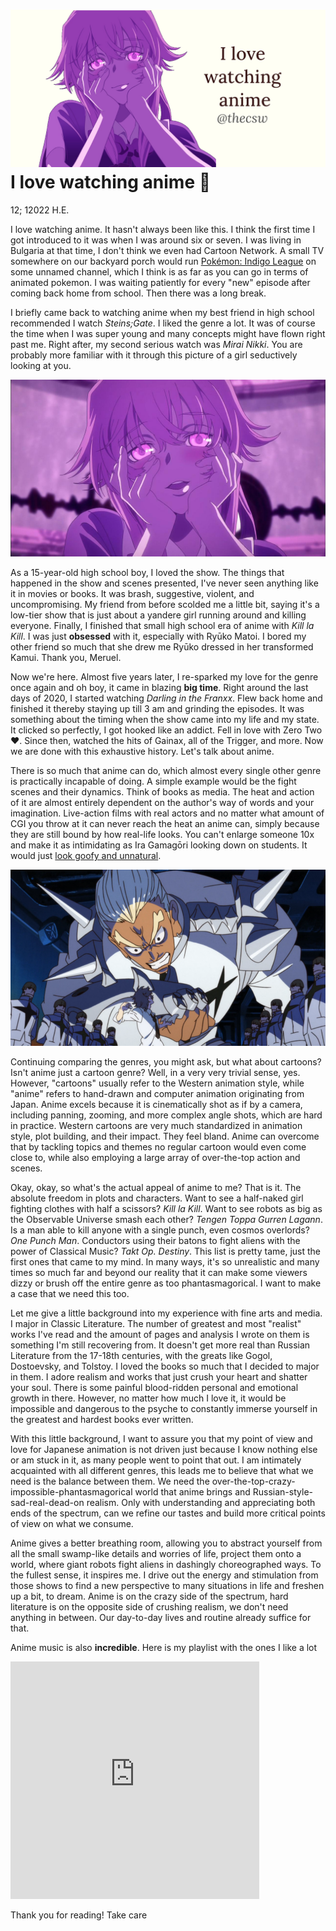 ![preview](./preview.png)
I love watching anime 🎻
=======================

12; 12022 H.E.

I love watching anime. It hasn\'t always been like this. I think the
first time I got introduced to it was when I was around six or seven. I
was living in Bulgaria at that time, I don\'t think we even had Cartoon
Network. A small TV somewhere on our backyard porch would run [Pokémon:
Indigo League](https://en.wikipedia.org/wiki/Pokémon:_Indigo_League) on
some unnamed channel, which I think is as far as you can go in terms of
animated pokemon. I was waiting patiently for every \"new\" episode
after coming back home from school. Then there was a long break.

I briefly came back to watching anime when my best friend in high school
recommended I watch *Steins;Gate*. I liked the genre a lot. It was of
course the time when I was super young and many concepts might have
flown right past me. Right after, my second serious watch was *Mirai
Nikki*. You are probably more familiar with it through this picture of a
girl seductively looking at you.

![Yuno Gasai\'s yandere expression](yuno.png)

As a 15-year-old high school boy, I loved the show. The things that
happened in the show and scenes presented, I\'ve never seen anything
like it in movies or books. It was brash, suggestive, violent, and
uncompromising. My friend from before scolded me a little bit, saying
it\'s a low-tier show that is just about a yandere girl running around
and killing everyone. Finally, I finished that small high school era of
anime with *Kill la Kill*. I was just **obsessed** with it, especially
with Ryūko Matoi. I bored my other friend so much that she drew me Ryūko
dressed in her transformed Kamui. Thank you, Meruel.

Now we\'re here. Almost five years later, I re-sparked my love for the
genre once again and oh boy, it came in blazing **big time**. Right
around the last days of 2020, I started watching *Darling in the
Franxx*. Flew back home and finished it thereby staying up till 3 am and
grinding the episodes. It was something about the timing when the show
came into my life and my state. It clicked so perfectly, I got hooked
like an addict. Fell in love with Zero Two ❤️. Since then, watched the
hits of Gainax, all of the Trigger, and more. Now we are done with this
exhaustive history. Let\'s talk about anime.

There is so much that anime can do, which almost every single other
genre is practically incapable of doing. A simple example would be the
fight scenes and their dynamics. Think of books as media. The heat and
action of it are almost entirely dependent on the author\'s way of words
and your imagination. Live-action films with real actors and no matter
what amount of CGI you throw at it can never reach the heat an anime
can, simply because they are still bound by how real-life looks. You
can\'t enlarge someone 10x and make it as intimidating as Ira Gamagōri
looking down on students. It would just [look goofy and
unnatural](https://en.wikipedia.org/wiki/Uncanny_valley).

![This is the 40th second of the first episode](gamagori.png)

Continuing comparing the genres, you might ask, but what about cartoons?
Isn\'t anime just a cartoon genre? Well, in a very very trivial sense,
yes. However, \"cartoons\" usually refer to the Western animation style,
while \"anime\" refers to hand-drawn and computer animation originating
from Japan. Anime excels because it is cinematically shot as if by a
camera, including panning, zooming, and more complex angle shots, which
are hard in practice. Western cartoons are very much standardized in
animation style, plot building, and their impact. They feel bland. Anime
can overcome that by tackling topics and themes no regular cartoon would
even come close to, while also employing a large array of over-the-top
action and scenes.

Okay, okay, so what\'s the actual appeal of anime to me? That is it. The
absolute freedom in plots and characters. Want to see a half-naked girl
fighting clothes with half a scissors? *Kill la Kill*. Want to see
robots as big as the Observable Universe smash each other? *Tengen Toppa
Gurren Lagann*. Is a man able to kill anyone with a single punch, even
cosmos overlords? *One Punch Man*. Conductors using their batons to
fight aliens with the power of Classical Music? *Takt* *Op. Destiny*.
This list is pretty tame, just the first ones that came to my mind. In
many ways, it\'s so unrealistic and many times so much far and beyond
our reality that it can make some viewers dizzy or brush off the entire
genre as too phantasmagorical. I want to make a case that we need this
too.

Let me give a little background into my experience with fine arts and
media. I major in Classic Literature. The number of greatest and most
\"realist\" works I\'ve read and the amount of pages and analysis I
wrote on them is something I\'m still recovering from. It doesn\'t get
more real than Russian Literature from the 17-18th centuries, with the
greats like Gogol, Dostoevsky, and Tolstoy. I loved the books so much
that I decided to major in them. I adore realism and works that just
crush your heart and shatter your soul. There is some painful
blood-ridden personal and emotional growth in there. However, no matter
how much I love it, it would be impossible and dangerous to the psyche
to constantly immerse yourself in the greatest and hardest books ever
written.

With this little background, I want to assure you that my point of view
and love for Japanese animation is not driven just because I know
nothing else or am stuck in it, as many people went to point that out. I
am intimately acquainted with all different genres, this leads me to
believe that what we need is the balance between them. We need the
over-the-top-crazy-impossible-phantasmagorical world that anime brings
and Russian-style-sad-real-dead-on realism. Only with understanding and
appreciating both ends of the spectrum, can we refine our tastes and
build more critical points of view on what we consume.

Anime gives a better breathing room, allowing you to abstract yourself
from all the small swamp-like details and worries of life, project them
onto a world, where giant robots fight aliens in dashingly choreographed
ways. To the fullest sense, it inspires me. I drive out the energy and
stimulation from those shows to find a new perspective to many
situations in life and freshen up a bit, to dream. Anime is on the crazy
side of the spectrum, hard literature is on the opposite side of
crushing realism, we don\'t need anything in between. Our day-to-day
lives and routine already suffice for that.

Anime music is also **incredible**. Here is my playlist with the ones I
like a lot

<iframe src="https://open.spotify.com/embed/playlist/6P7ksZ5uGpVp4qq9gDhFlj" width="79%" height="380" frameborder="0" allowtransparency="true" allow="encrypted-media"></iframe>

Thank you for reading! Take care
